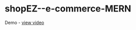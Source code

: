 # shopEZ--e-commerce-MERN
Demo - <a href="https://drive.google.com/file/d/12LSyk0rHTb9M3oY0dYaq8x4nDVsBI6j2/view?usp=drive_link">view video</a>






